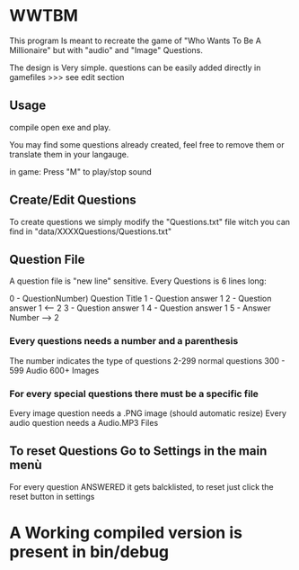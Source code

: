 # WWTBM
This program Is meant to recreate the game of "Who Wants To Be A Millionaire" but with "audio" and "Image" Questions.

The design is Very simple. questions can be easily added directly in gamefiles >>> see edit section


## Usage
compile open exe and play.

You may find some questions already created, feel free to remove them or translate them in your langauge.

in game: Press "M" to play/stop sound


## Create/Edit Questions

To create questions we simply modify the "Questions.txt" file witch you can find in "data/XXXXQuestions/Questions.txt"

## Question File
A question file is "new line" sensitive. Every Questions is 6 lines long:

0 - QuestionNumber) Question Title
1 - Question answer 1
2 - Question answer 1  <-- 2
3 - Question answer 1
4 - Question answer 1
5 - Answer Number      --> 2

### Every questions needs a number and a parenthesis
The number indicates the type of questions
2-299      normal questions
300 - 599  Audio
600+       Images

### For every special questions there must be a specific file
Every image question needs a .PNG image (should automatic resize)
Every audio question needs a Audio.MP3 Files

## To reset Questions Go to Settings in the main menù
For every question ANSWERED it gets balcklisted, to reset just click the reset button in settings


# A Working compiled version is present in bin/debug
